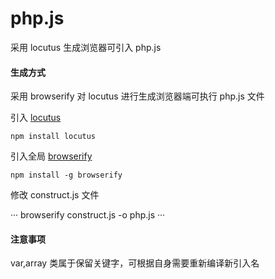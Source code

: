 # php.js
采用 locutus 生成浏览器可引入 php.js

#### 生成方式

采用 browserify 对 locutus 进行生成浏览器端可执行 php.js 文件

引入 [locutus](https://github.com/kvz/locutus)

```
npm install locutus
```

引入全局 [browserify](http://browserify.org)

```
npm install -g browserify
```

修改 construct.js 文件

···
browserify  construct.js -o php.js
···

#### 注意事项

   var,array 类属于保留关键字，可根据自身需要重新编译新引入名 
